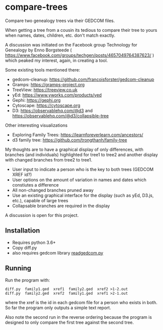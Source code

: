 # compare-trees
Compare two genealogy trees via their GEDCOM files.

When getting a tree from a cousin its tedious to compare their tree to yours when names, dates, children, etc. don't match exactly.

A discussion was initiated on the Facebook group Technology for Genealogy by Enno Borgsteede
( https://www.facebook.com/groups/techgen/posts/4657049764387623/ ) 
which peaked my interest, again, in creating a tool.

Some existing tools mentioned there:
- gedcom-cleanup: https://github.com/francoisforster/gedcom-cleanup
- Gramps: https://gramps-project.org
- TreeView: https://treeview.co.uk
- yEd: https://www.yworks.com/products/yed
- Gephi: https://gephi.org
- Cytoscape: https://cytoscape.org
- D3: https://observablehq.com/@d3 and https://observablehq.com/@d3/collapsible-tree

Other interesting visualizations
- Exploring Family Trees: https://learnforeverlearn.com/ancestors/
- d3 family tree: https://github.com/trongthanh/family-tree

My thoughts are to have a graphical display of only differences, with branches (and individuals) highlighted for tree1 to tree2 and another display with changed branches from tree2 to tree1.
- User input to indicate a person who is the key to both trees (GEDCOM XREF id?)
- User options on the amount of variation in names and dates which constiutes a difference
- All non-changed branches pruned away
- Use an existing graphical interface for the display (such as yEd, D3.js, etc.), capable of large trees
- Collapsable branches are required in the display

A discussion is open for this project.

## Installation ##

- Requires python 3.6+
- Copy diff.py
- also requires gedcom library [readgedcom.py](https://github.com/johnandrea/readgedcom)

## Running ##

Run the program with:
```
diff.py  family1.ged  xref1  family2.ged  xref2 >1-2.out
diff.py  family2.ged  xref2  family1.ged  xref1 >2-1.out
```

where the xref is the id in each gedcom file for a person who exists in both.
So far the program only outputs a simple text report.

Also note the second run in the reverse ordering because the program is designed to only compare the first tree against the second tree.
